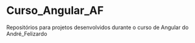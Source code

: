 # Curso_Angular_AF
Repositórios para projetos desenvolvidos durante o curso de Angular do André_Felizardo
